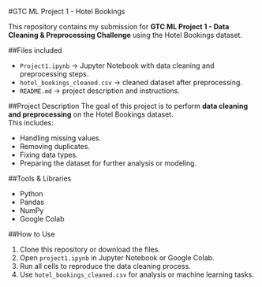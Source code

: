 #GTC ML Project 1 - Hotel Bookings

This repository contains my submission for **GTC ML Project 1 - Data Cleaning & Preprocessing Challenge** using the Hotel Bookings dataset.

##Files included
- `Project1.ipynb` → Jupyter Notebook with data cleaning and preprocessing steps.
- `hotel_bookings_cleaned.csv` → cleaned dataset after preprocessing.
- `README.md` → project description and instructions.

##Project Description
The goal of this project is to perform **data cleaning and preprocessing** on the Hotel Bookings dataset.  
This includes:
- Handling missing values.
- Removing duplicates.
- Fixing data types.
- Preparing the dataset for further analysis or modeling.

##Tools & Libraries
- Python
- Pandas
- NumPy
- Google Colab

##How to Use
1. Clone this repository or download the files.
2. Open `project1.ipynb` in Jupyter Notebook or Google Colab.
3. Run all cells to reproduce the data cleaning process.
4. Use `hotel_bookings_cleaned.csv` for analysis or machine learning tasks.

